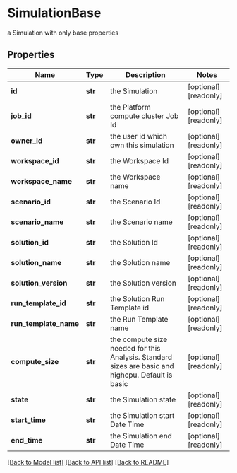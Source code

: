 # SimulationBase

a Simulation with only base properties

## Properties
Name | Type | Description | Notes
------------ | ------------- | ------------- | -------------
**id** | **str** | the Simulation | [optional] [readonly] 
**job_id** | **str** | the Platform compute cluster Job Id | [optional] [readonly] 
**owner_id** | **str** | the user id which own this simulation | [optional] [readonly] 
**workspace_id** | **str** | the Workspace Id | [optional] [readonly] 
**workspace_name** | **str** | the Workspace name | [optional] [readonly] 
**scenario_id** | **str** | the Scenario Id | [optional] [readonly] 
**scenario_name** | **str** | the Scenario name | [optional] [readonly] 
**solution_id** | **str** | the Solution Id | [optional] [readonly] 
**solution_name** | **str** | the Solution name | [optional] [readonly] 
**solution_version** | **str** | the Solution version | [optional] [readonly] 
**run_template_id** | **str** | the Solution Run Template id | [optional] [readonly] 
**run_template_name** | **str** | the Run Template name | [optional] [readonly] 
**compute_size** | **str** | the compute size needed for this Analysis. Standard sizes are basic and highcpu. Default is basic | [optional] [readonly] 
**state** | **str** | the Simulation state | [optional] [readonly] 
**start_time** | **str** | the Simulation start Date Time | [optional] [readonly] 
**end_time** | **str** | the Simulation end Date Time | [optional] [readonly] 

[[Back to Model list]](../README.md#documentation-for-models) [[Back to API list]](../README.md#documentation-for-api-endpoints) [[Back to README]](../README.md)


